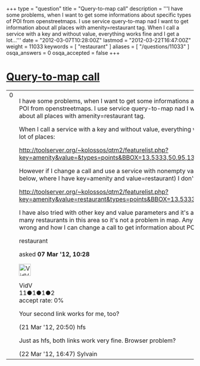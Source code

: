 +++
type = "question"
title = "Query-to-map call"
description = '''I have some problems, when I want to get some informations about specific types of POI from openstreetmaps. I use service query-to-map nad I want to get information about all places with amenity=restaurant tag. When I call a service with a key and without value, everything works fine and I get a lot...'''
date = "2012-03-07T10:28:00Z"
lastmod = "2012-03-22T16:47:00Z"
weight = 11033
keywords = [ "restaurant" ]
aliases = [ "/questions/11033" ]
osqa_answers = 0
osqa_accepted = false
+++

<div class="headNormal">

# [Query-to-map call](/questions/11033/query-to-map-call)

</div>

<div id="main-body">

<div id="askform">

<table id="question-table" style="width:100%;">
<colgroup>
<col style="width: 50%" />
<col style="width: 50%" />
</colgroup>
<tbody>
<tr>
<td style="width: 30px; vertical-align: top"><div class="vote-buttons">
<span id="post-11033-upvote" class="ajax-command post-vote up" rel="nofollow" title="I like this post (click again to cancel)"> </span>
<div id="post-11033-score" class="post-score" title="current number of votes">
0
</div>
<span id="post-11033-downvote" class="ajax-command post-vote down" rel="nofollow" title="I dont like this post (click again to cancel)"> </span> <span id="favorite-mark" class="ajax-command favorite-mark" rel="nofollow" title="mark/unmark this question as favorite (click again to cancel)"> </span>
<div id="favorite-count" class="favorite-count">
&#10;</div>
</div></td>
<td><div id="item-right">
<div class="question-body">
<p>I have some problems, when I want to get some informations about specific types of POI from openstreetmaps. I use service query-to-map nad I want to get information about all places with amenity=restaurant tag.</p>
<p>When I call a service with a key and without value, everything works fine and I get a lot of places:</p>
<p><a href="http://toolserver.org/~kolossos/qtm2/featurelist.php?key=amenity&amp;value=&amp;types=points&amp;BBOX=13.5333,50.95,13.9333,51.15">http://toolserver.org/~kolossos/qtm2/featurelist.php?key=amenity&amp;value=&amp;types=points&amp;BBOX=13.5333,50.95,13.9333,51.15</a></p>
<p>However if I change a call and use a service with nonempty value parameter (like below, where I have key=amenity and value=restaurant) I don't get any result:</p>
<p><a href="http://toolserver.org/~kolossos/qtm2/featurelist.php?key=amenity&amp;value=restaurant&amp;types=points&amp;BBOX=13.5333,50.95,13.9333,51.15">http://toolserver.org/~kolossos/qtm2/featurelist.php?key=amenity&amp;value=restaurant&amp;types=points&amp;BBOX=13.5333,50.95,13.9333,51.15</a></p>
<p>I have also tried with other key and value parameters and it's all the same. There are many restaurants in this area so it's not a problem in map. Any idea what could be wrong and how I can change a call to get information about POI.</p>
</div>
<div id="question-tags" class="tags-container tags">
<span class="post-tag tag-link-restaurant" rel="tag" title="see questions tagged &#39;restaurant&#39;">restaurant</span>
</div>
<div id="question-controls" class="post-controls">
&#10;</div>
<div class="post-update-info-container">
<div class="post-update-info post-update-info-user">
<p>asked <strong>07 Mar '12, 10:28</strong></p>
<img src="https://secure.gravatar.com/avatar/e3cfe84fabb4ff29b6b51e6c3dd5374b?s=32&amp;d=identicon&amp;r=g" class="gravatar" width="32" height="32" alt="VidV&#39;s gravatar image" />
<p><span>VidV</span><br />
<span class="score" title="11 reputation points">11</span><span title="1 badges"><span class="badge1">●</span><span class="badgecount">1</span></span><span title="1 badges"><span class="silver">●</span><span class="badgecount">1</span></span><span title="2 badges"><span class="bronze">●</span><span class="badgecount">2</span></span><br />
<span class="accept_rate" title="Rate of the user&#39;s accepted answers">accept rate:</span> <span title="VidV has no accepted answers">0%</span></p>
</div>
</div>
<div id="comments-container-11033" class="comments-container">
<span id="11399"></span>
<div id="comment-11399" class="comment">
<div id="post-11399-score" class="comment-score">
&#10;</div>
<div class="comment-text">
<p>Your second link works for me, too?</p>
</div>
<div id="comment-11399-info" class="comment-info">
<span class="comment-age">(21 Mar '12, 20:50)</span> <span class="comment-user userinfo">hfs</span>
</div>
</div>
<span id="11425"></span>
<div id="comment-11425" class="comment">
<div id="post-11425-score" class="comment-score">
&#10;</div>
<div class="comment-text">
<p>Just as hfs, both links work very fine. Browser problem?</p>
</div>
<div id="comment-11425-info" class="comment-info">
<span class="comment-age">(22 Mar '12, 16:47)</span> <span class="comment-user userinfo">Sylvain</span>
</div>
</div>
</div>
<div id="comment-tools-11033" class="comment-tools">
&#10;</div>
<div class="clear">
&#10;</div>
<div id="comment-11033-form-container" class="comment-form-container">
&#10;</div>
<div class="clear">
&#10;</div>
</div></td>
</tr>
</tbody>
</table>

</div>

</div>

